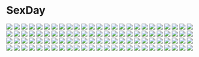 # SexDay
![](https://konachan.com/jpeg/954604cd4cfdc040609b2d1d48643d5b/Konachan.com%20-%20164197%20black_hair%20blue_eyes%20breasts%20eventh7%20flowers%20garter_belt%20nipples%20nude%20rose%20smoking%20stockings.jpg)
![](https://konachan.com/jpeg/c5b4a99a1bd2822aeae5c767b8016709/Konachan.com%20-%2092857%20ass%20breasts%20censored%20game_cg%20green_hair%20maid%20muririn%20nipples%20noble_works%20penis%20pussy%20sex%20tsukiyama_sena%20yuzusoft.jpg)
![](https://konachan.com/image/7b96b7352864b9e223b642080348d771/Konachan.com%20-%2029620%20kotonomiya_yuki%20maid%20suigetsu.jpg)
![](https://konachan.com/image/3e2b5f75438fa463d9fb68876190ac98/Konachan.com%20-%2063417%20favorite%20game_cg%20hoshizora_no_memoria%20tagme.jpg)
![](https://konachan.com/jpeg/c3f945527996eab26ac3bb6ac08e02a4/Konachan.com%20-%2052795%20bra%20breasts%20cleavage%20gray_hair%20koiiro_soramoyou%20lucie%20open_shirt%20panties%20pantyhose%20purple_eyes%20scan%20school_uniform%20underwear%20utsumi_shizuna.jpg)
![](https://konachan.com/image/41af79689a791f78664b433eec56f9a9/Konachan.com%20-%2039071%20doki_doki_majo_shinpan.jpg)
![](https://konachan.com/jpeg/c0dc4fa70f4c88cb89f8ce21deefac6b/Konachan.com%20-%2095251%20black%20breasts%20cleavage%20dress%20hima_%28ab_gata%29%20meiko%20polychromatic%20vocaloid.jpg)
![](https://konachan.com/image/92cb573f5c22b55b864d0e1549cd79b9/Konachan.com%20-%20229370%20apple%20breasts%20cleavage%20dress%20fairy%20food%20fruit%20gloves%20jpeg_artifacts%20long_hair%20lpip%20orange_eyes%20orange_hair%20pointed_ears%20thighhighs%20wings.jpg)
![](https://konachan.com/image/f0a6c257147aa738484fe8960a1d3e97/Konachan.com%20-%2027797%20ikkitousen%20sonsaku_hakufu.jpg)
![](https://konachan.com/image/b1d2d7aedae1589ea89b9470cfab16ed/Konachan.com%20-%2049297%20green_hair%20hatsune_miku%20long_hair%20thighhighs%20tie%20twintails%20vocaloid.jpg)
![](https://konachan.com/image/c97ca2748f5feade8e1167fad6be0ed1/Konachan.com%20-%206257%20armor%20blue_hair%20breasts%20cleavage%20gray_eyes%20horns%20matsuryuu%20navel%20pointed_ears%20sword%20tail%20thighhighs%20weapon%20wings.jpg)
![](https://konachan.com/jpeg/03c6620e10dc1eb6ee23158fbcf02537/Konachan.com%20-%2083425%20animal_ears%20ati%20bicolored_eyes%20kia%20ooishi_ryuuko%20red%20sekien_no_inganock.jpg)
![](https://konachan.com/jpeg/be7084921d7ea63885f798790e329a7d/Konachan.com%20-%20290085%20aliasing%20armor%20bodysuit%20close%20heart%20homura_%28xenoblade%29%20leonmandala%20red_eyes%20red_hair%20short_hair%20xenoblade.jpg)
![](https://konachan.com/image/ea67936f5b56e360e8d950f773284db2/Konachan.com%20-%2012722%20tagme.jpg)
![](https://konachan.com/jpeg/a592a1e1241c8151a33a125e3db003c9/Konachan.com%20-%20104685%202girls%20blonde_hair%20blush%20bomi%20breast_hold%20breasts%20censored%20fingering%20game_cg%20long_hair%20nipples%20no_pantsu%21%21%20nude%20oikawa_ayu%20pink_hair%20pussy%20short_hair.jpg)
![](https://konachan.com/image/800ba34c1da6a2fd2d6d88a1f5c513eb/Konachan.com%20-%20201138%202girls%20akemi_homura%20barefoot%20black_hair%20bow%20clouds%20dress%20flowers%20headband%20kaname_madoka%20kirayoci%20long_hair%20orange_hair%20purple_eyes%20rose%20short_hair%20sky.jpg)
![](https://konachan.com/jpeg/04b8619d332cb99ddc2083cc83f9429d/Konachan.com%20-%20302463%202girls%20animal%20animal_ears%20arknights%20brown_hair%20building%20catgirl%20green_eyes%20lion%20long_hair%20male%20mask%20ponytail%20shorts%20sleeping%20tail%20watermark.jpg)
![](https://konachan.com/image/5ab11cb2cb6c99889e1a7fe6a3ee83f4/Konachan.com%20-%2068848%20all_male%20anthropomorphism%20axis_powers_hetalia%20finland_%28hetalia%29%20male%20shounen_ai%20sweden_%28hetalia%29.jpg)
![](https://konachan.com/image/d54d1351df68fe1e945c9d09b75380d9/Konachan.com%20-%20291041%20blonde_hair%20blush%20garter_belt%20long_hair%20mirai%27g%20navel%20original%20panties%20purple_eyes%20stockings%20underwear.jpg)
![](https://konachan.com/image/ff62e66c1c06943c21c49066218cc664/Konachan.com%20-%2036920%20akiba_rika%20hanbun_no_tsuki_ga_noboru_sora%20yamamoto_keiji.jpg)
![](https://konachan.com/jpeg/f2bf407d688de0a75b3794982f83a709/Konachan.com%20-%20247394%20clouds%20nobody%20original%20scenic%20signed%20sky%20sunset%20waifu2x%20xiaobanbei_milk.jpg)
![](https://konachan.com/image/c4ee05de640d6c30a7eaa7f92f8dfbdd/Konachan.com%20-%20176590%20building%20original%20rain%20school_uniform%20umbrella%20water%20yokoya.jpg)
![](https://konachan.com/image/4d3e841fab8aed23af325026d0527241/Konachan.com%20-%2038713%20cameltoe%20hayate_no_gotoku%20katsura_hinagiku%20taka_tony.jpg)
![](https://konachan.com/jpeg/30d92dbf5455183e0b8a3990fc6d348a/Konachan.com%20-%20135664%20aru_kazoku_no_kankeizu%20ass%20ass_grab%20bondage%20breasts%20censored%20game_cg%20horikoshi_sanae%20nipples%20penis%20pussy%20pussy_juice%20sex%20tagme_%28artist%29.jpg)
![](https://konachan.com/image/85a6a9e9ec9c2d41092142a328cf22a6/Konachan.com%20-%20114887%202girls%20anthropomorphism%20bandaid%20breasts%20nipples%20nude%20tagme%20yurina.jpg)
![](https://konachan.com/image/615c2a846d2d195f68b87f5456a7e6ed/Konachan.com%20-%2061854%20argenteumastrum%20bicolored_eyes%20hatsune_miku%20vocaloid.jpg)
![](https://konachan.com/image/48ff8dc158419fc75dab57eb3922f2e6/Konachan.com%20-%2058997%20chibi%20dress%20green_eyes%20long_hair%20original%20rage_%28artist%29%20twintails%20white.jpg)
![](https://konachan.com/image/4b6b5c03730c7557ff28c1e3f1d1be2a/Konachan.com%20-%2014006%20blue%20blue_hair%20club_maniax%20komatsu_eiji%20red_eyes%20techgirl%20water%20wings.jpg)
![](https://konachan.com/jpeg/dedbddb5bbbdbc7d51688bfcd71209dc/Konachan.com%20-%20263619%20aqua_eyes%20blush%20breasts%20cum%20gloves%20long_hair%20navel%20nipples%20no_bra%20panties%20penis%20pussy%20sex%20skirt%20tears%20thighhighs%20uncensored%20underwear%20wet%20wink.jpg)
![](https://konachan.com/image/fddf0661112b79896c7cfafce050261a/Konachan.com%20-%2016115%20ran_%28texhnolyze%29%20texhnolyze.jpg)
![](https://konachan.com/image/4f50660e14391a7450f8c48434e641e0/Konachan.com%20-%2052940%20blood%20katsura_kotonoha%20knife%20polychromatic%20school_days.jpg)
![](https://konachan.com/jpeg/f44893da7eac94ef1f88aa18404e4709/Konachan.com%20-%20134227%20bed%20blonde_hair%20blue_eyes%20blush%20fate_testarossa%20long_hair%20mahou_shoujo_lyrical_nanoha%20red_eyes%20skirt%20stockings%20takamachi_nanoha%20thighhighs%20uniform.jpg)
![](https://konachan.com/image/a35f97ec3e5b5dccd7654e24735b8e1d/Konachan.com%20-%20197891%20aqua_eyes%20aqua_hair%20boots%20hatsune_miku%20kimi_to_boku_no_kakera_%28vocaloid%29%20koushi_rokushiro%20long_hair%20skirt%20thighhighs%20twintails%20vocaloid.jpg)
![](https://konachan.com/image/c7f159eb19caf8a47d1bc2a0b82131cd/Konachan.com%20-%2022093%20blue_hair%20cat_smile%20green_eyes%20izumi_konata%20long_hair%20lucky_star%20orange%20school_uniform.jpg)
![](https://konachan.com/image/3dea145122e590f51766c78bbf8b9bb1/Konachan.com%20-%20208751%20bandage%20blood%20glasses%20kuriyama_mirai%20kyoukai_no_kanata%20nanaya_%28daaijianglin%29%20school_uniform%20short_hair%20sword%20weapon.jpg)
![](https://konachan.com/image/138833c0e291d49913f1f40c8a4324ce/Konachan.com%20-%2035950%20cherry_blossoms%20clannad%20flowers%20furukawa_nagisa%20school_uniform.jpg)
![](https://konachan.com/image/41ff985db9859a78019394ab50e84947/Konachan.com%20-%20289027%20animal%20building%20cat%20hatsune_miku%20kanose%20magical_mirai_%28vocaloid%29%20microphone%20thighhighs%20vocaloid.jpg)
![](https://konachan.com/jpeg/1f6db983b27761215a5d62864756223e/Konachan.com%20-%20275352%20aqua_eyes%20breasts%20choker%20cleavage%20cosplay%20elbow_gloves%20garter_belt%20gloves%20hinahino%20horns%20long_hair%20necklace%20purple_hair%20stockings%20thighhighs%20white.jpg)
![](https://konachan.com/jpeg/506d6d42ed3c495209637c1aa01f942b/Konachan.com%20-%20132794%20game_cg%20strawberry_feels%20yoshiwo.jpg)
![](https://konachan.com/jpeg/dc7961a2980c5ae1858d2df0f0533931/Konachan.com%20-%2099348%20akizuki_tsukasa%20aqua%20brown_hair%20cameltoe%20game_cg%20night%20nonomiya_chisa%20panties%20short_hair%20skirt%20skirt_lift%20sorahane%20underwear.jpg)
![](https://konachan.com/jpeg/4c784ca3bb2edb59500da42d18c65967/Konachan.com%20-%20265618%20animal_ears%20black_hair%20catgirl%20chibi%20food%20game_cg%20green_eyes%20long_hair%20nekoya_kohina%20noda_shuha%20purple_eyes%20skyfish%20tagme_%28artist%29%20white_hair.jpg)
![](https://konachan.com/image/6359eed1a0ce68382a731520504077b4/Konachan.com%20-%20100261%20ayane%20breasts%20censored%20dead_or_alive%20group%20harem%20helena_douglas%20hitomi%20kasumi%20lei_fang%20nipples%20nude%20penis%20tachibana_omina%20tina_armstrong.jpg)
![](https://konachan.com/jpeg/3a65591c4bcfbf9ce304d167b6b91d13/Konachan.com%20-%20159419%20aliasing%20all_male%20cu_chulainn%20diarmuid_ua_duibhne_%28fate%29%20fate_%28series%29%20fate_stay_night%20fate_zero%20glasses%20male%20saifu_%28sisutakh%29%20wink.jpg)
![](https://konachan.com/image/bc418c6b7ad52a84a8deb35a4c37e539/Konachan.com%20-%20151618%20animal%20blue_hair%20christmas%20hat%20original%20pink_eyes%20shorts%20wolf.jpg)
![](https://konachan.com/image/802fb2bf9fcb1b9a9d95c332c8692640/Konachan.com%20-%20255921%20gun%20jittsu%20original%20ruins%20shorts%20thighhighs%20weapon.jpg)
![](https://konachan.com/image/979d56b2065ae0981f3fed22d0965d6f/Konachan.com%20-%2067960%20brown_hair%20flowers%20moon%20skirt%20tagme%20tie.jpg)
![](https://konachan.com/image/2401dccec7eeb276c0e0a871e9d97989/Konachan.com%20-%2042884%20akane_iro_ni_somaru_saka%20clouds%20izumi_tsubasu%20nagase_minato%20ryohka%20school_uniform%20sky%20wink.jpg)
![](https://konachan.com/image/a9d999b81b12a7f36584ba04e7037b9f/Konachan.com%20-%2025793%20all_male%20hyuuga_neji%20male%20naruto%20rock_lee%20uchiha_sasuke%20uzumaki_naruto.jpg)
![](https://konachan.com/image/634b1441e5a6e113637ac0fc05305986/Konachan.com%20-%20171626%20aliasing%20anthropomorphism%20kaga_%28kancolle%29%20kantai_collection%20tagme%20tagme_%28artist%29.jpg)
![](https://konachan.com/image/cf2d382d349af8e69f2aa726ecf69740/Konachan.com%20-%205325%20ribbons%20signed%20suzuhira_hiro%20waitress%20watermark.jpg)
![](https://konachan.com/image/221527c5e142b2cdea287fc319d01747/Konachan.com%20-%20286662%20bicolored_eyes%20bow%20hololive%20kagura_mea%20long_hair%20navel%20necklace%20no_bra%20open_shirt%20panties%20purple_hair%20shirt%20signed%20slyvia%20underwear.jpg)
![](https://konachan.com/image/0ddc02dc573793f3057c9686b5881af6/Konachan.com%20-%2039680%20cosplay%20gray%20headphones%20nagato_yuki%20parody%20suzumiya_haruhi_no_yuutsu%20vocaloid.jpg)
![](https://konachan.com/jpeg/1156ea9f13c3783f8e121a12b3c849e5/Konachan.com%20-%20269084%20animal%20aqua_eyes%20blonde_hair%20blush%20dress%20fang%20flowers%20frog%20hat%20loli%20long_hair%20original%20solar_milk%20summer%20thighhighs%20torii%20twintails%20waifu2x%20wristwear.jpg)
![](https://konachan.com/jpeg/b0451b5d30486674e0a61ca7b0bfbbd5/Konachan.com%20-%20258438%20aqua_eyes%20ass%20bed%20blend_s%20blonde_hair%20blush%20breasts%20cameltoe%20gloves%20hinata_kaho%20long_hair%20panties%20thighhighs%20twintails%20underwear%20waitress.jpg)
![](https://konachan.com/image/152e3d7ba65adce026d82f940539f4f4/Konachan.com%20-%2094544%20animal_ears%20hat%20inubashiri_momiji%20leaves%20nironiro%20red_eyes%20short_hair%20tail%20thighhighs%20touhou%20white_hair%20wolfgirl.jpg)
![](https://konachan.com/image/515eccc28113479c11247aab58b27fa5/Konachan.com%20-%2057995%20tagme.jpg)
![](https://konachan.com/image/5faca99954f2294d5a983c24dd47b0c2/Konachan.com%20-%20161188%20bandage%20blue_eyes%20book%20chain%20cross%20feathers%20gun%20mask%20original%20rained%20weapon.jpg)
![](https://konachan.com/image/eb56671e2766c429b8aac4d0b6579ac1/Konachan.com%20-%2095496%20katanagatari%20murakami_yuzu%20tagme%20togame%20yasuri_shichika.jpg)
![](https://konachan.com/jpeg/8458f670ad5c3584c3827f123fd34a8b/Konachan.com%20-%20292943%20aliasing%20bow%20braids%20catgirl%20clouds%20fang%20group%20hat%20moon%20ofuda%20red_eyes%20skirt%20sky%20syuri22%20tail%20touhou%20umbrella%20vampire%20wings%20wink%20witch%20wristwear.jpg)
![](https://konachan.com/image/6f48e5a24f381cd38c61263dd583dfe7/Konachan.com%20-%206839%20canvas.jpg)
![](https://konachan.com/image/5a6cda449b5974ae29f382dc6bb50765/Konachan.com%20-%20159688%20clouds%20flowers%20grass%20jpeg_artifacts%20original%20school_uniform%20shade%20sky%20stairs%20teikoku_shounen%20tree%20wink.jpg)
![](https://konachan.com/image/098a100157f6ca00e3d54c7b0ebe9b4d/Konachan.com%20-%20159775%20black_hair%20cherry_blossoms%20flowers%20kikivi%20night%20original%20panties%20petals%20skirt%20underwear%20upskirt.jpg)
![](https://konachan.com/jpeg/08783bf40ffad8b134e7dda1539b9099/Konachan.com%20-%20240957%202girls%20animal%20ass%20barefoot%20blonde_hair%20blue_eyes%20blush%20book%20bow%20cat%20garter_belt%20horns%20long_hair%20nahaki%20original%20panties%20pink_eyes%20pink_hair%20underwear.jpg)
![](https://konachan.com/jpeg/af89dcefb8efffff9fd7c2e63b503b2e/Konachan.com%20-%20146893%20beach%20breasts%20cleavage%20nami%20one_piece.jpg)
![](https://konachan.com/image/fc4f1f9ec1949c475abd3ca61fcbc7a7/Konachan.com%20-%20305493%20aqua_hair%20bandage%20bandaid%20bow%20eyepatch%20jpeg_artifacts%20lolita_fashion%20long_hair%20original%20red_eyes%20school_uniform%20thighhighs%20twintails%20wand%20watermark.jpg)
![](https://konachan.com/jpeg/6f37a797137b41fdb13e964368f202c1/Konachan.com%20-%20290616%20aqua_eyes%20blonde_hair%20breasts%20dark_skin%20navel%20nipples%20nude%20original%20pussy%20real_xxiii%20short_hair%20shower%20uncensored%20water%20wet%20white%20wink.jpg)
![](https://konachan.com/image/d04d4d363a05a87619799a94bdc49007/Konachan.com%20-%2049919%20genshi%20tagme.jpg)
![](https://konachan.com/jpeg/236f2b6fb3cb6d82c84789e541d8b192/Konachan.com%20-%20300543%20aqua_eyes%20armor%20blonde_hair%20blush%20cape%20chinchongcha%20dress%20headdress%20long_hair%20necklace%20pointed_ears%20princess_zelda%20signed%20watermark%20wristwear.jpg)
![](https://konachan.com/image/a526853622c8bc9e10ed3f05c1873717/Konachan.com%20-%2070287%20headphone_%2B_musume%20headphones.jpg)
![](https://konachan.com/image/68979c1052f7cd73d681b260b9459138/Konachan.com%20-%20104493%20blonde_hair%20green_eyes%20long_hair%20panties%20pointed_ears%20studio_ryokucha%20tagme%20underwear.jpg)
![](https://konachan.com/jpeg/ba571ccff0ed290457a1fd9a208692cd/Konachan.com%20-%20291299%20aliasing%20bow%20chain%20hat%20remilia_scarlet%20touhou%20vampire%20wings%20yoshioka_yoshiko.jpg)
![](https://konachan.com/image/69d1dbf3a2a0cd3fee981c270440cf58/Konachan.com%20-%2095372%20armor%20beach%20dragon%20masariro%20original%20pixiv_fantasia%20red_eyes%20water%20weapon%20white_hair.jpg)
![](https://konachan.com/image/00a8e7ee982fec4ef5836d2b9695e321/Konachan.com%20-%2089508%20aqua_eyes%20as109%20blonde_hair%20blue_eyes%20long_hair%20microphone%20panty_%28character%29%20panty_%26_stocking_with_garterbelt%20wings.jpg)
![](https://konachan.com/image/3231047ec4bb6f5bdac1af9760b38e1f/Konachan.com%20-%20112444%20ano_hi_mita_hana_no_namae_wo_bokutachi_wa_mada_shiranai%20honma_meiko%20lolo_loki.jpg)
![](https://konachan.com/jpeg/f1e919204b0e293bffdfb86c5b19ee33/Konachan.com%20-%20145137%20alice_margatroid%20blonde_hair%20bow%20breast_grab%20breasts%20hakurei_reimu%20kirisame_marisa%20kochiya_sanae%20nipples%20nude%20sleeping%20touhou%20tribadism%20yuri.jpg)
![](https://konachan.com/image/7f89105dffc3d0f0271031203f6d5e04/Konachan.com%20-%2065712%20armor%20cape%20claymore%20raphaela%20sword%20weapon.jpg)
![](https://konachan.com/jpeg/1145c99bfe85422a5a01b349edae9572/Konachan.com%20-%20233322%20apple%20black_eyes%20black_hair%20blush%20book%20chain%20dress%20food%20fruit%20koroneko_p0w0q%20long_hair%20original%20ribbons%20shackles.jpg)
![](https://konachan.com/jpeg/1c9e36badf38200115bb3243ecf05165/Konachan.com%20-%20297931%20ass%20bicolored_eyes%20blonde_hair%20breasts%20cropped%20ensemble_%28company%29%20garter_belt%20kimishima_ao%20long_hair%20nipples%20no_bra%20nopan%20shishidou_chiharu%20thighhighs.jpg)
![](https://konachan.com/image/1cd1d3a306c6e05b5ed6645c6fc72865/Konachan.com%20-%20257179%20bikini%20blonde_hair%20fate_extra%20flowers%20garter%20green_eyes%20headdress%20navel%20popsicle%20saber%20saber_alter%20short_hair%20swimsuit%20thighhighs%20yellow_eyes.jpg)
![](https://konachan.com/image/df6a5868c4dbf9919b7ade4f7c032a5d/Konachan.com%20-%20243073%20animal%20blue_eyes%20braids%20brown_hair%20building%20cat%20city%20clouds%20lolita_fashion%20original%20ribbons%20scenic%20shade%20short_hair%20sky%20tagme_%28artist%29%20train%20umbrella.jpg)
![](https://konachan.com/image/ab123a44e5b5d5d28a694a51a4afea76/Konachan.com%20-%20251971%20aqua_eyes%20blush%20bra%20fate_%28series%29%20horns%20long_hair%20mitsuba_choco%20navel%20panties%20pointed_ears%20purple_hair%20ribbons%20tail%20thighhighs%20underwear%20wristwear.jpg)
![](https://konachan.com/jpeg/02490b10f9dc9b398acfc4ddb166afbf/Konachan.com%20-%20285850%202girls%20bikini%20blonde_hair%20brown_hair%20ecu8080%20long_hair%20original%20purple_eyes%20red_eyes%20short_hair%20swimsuit.jpg)
![](https://konachan.com/image/fe558845dfe55a45875073959cc7cfd6/Konachan.com%20-%2040273%20chiaki_shinichi%20noda_megumi%20nodame_cantabile.jpg)
![](https://konachan.com/image/c6917dddd742d660bc8b1dc4d055589a/Konachan.com%20-%20150604%20blonde_hair%20blush%20cordelia_glauca%20kouta.%20panties%20petals%20tantei_opera_milky_holmes%20twintails%20underwear.jpg)
![](https://konachan.com/image/74c7eac660518233e1325496192acdc6/Konachan.com%20-%20163068%20hina_%28xoxo%29%20kaiou_michiru%20meiou_setsuna%20sailor_mercury%20sailor_moon%20sailor_neptune%20sailor_saturn%20sailor_uranus%20tenou_haruka%20tomoe_hotaru.jpg)
![](https://konachan.com/jpeg/c61d8695624cf650658a450a2e4ff81e/Konachan.com%20-%20226596%20barefoot%20catgirl%20collar%20drink%20fang%20food%20foxgirl%20goggles%20gray_hair%20group%20headband%20headdress%20long_hair%20mamuru%20navel%20original%20shorts%20tail%20umbrella%20water.jpg)
![](https://konachan.com/image/0dd6eefc6edd79cc6e926efa584d1884/Konachan.com%20-%20191290%20bao_sanniang%20barefoot%20bed%20breasts%20chinese_clothes%20chinese_dress%20cleavage%20guan_yinping%20hug%20shoujo_ai%20thighhighs%20xing_cai%20yamamoto_alfred%20yue_ying.jpg)
![](https://konachan.com/jpeg/f4dba68040b91959a6459a146e4d21c9/Konachan.com%20-%20145056%202girls%20bikini%20blush%20bow%20braids%20breasts%20cleavage%20clouds%20favorite%20foxgirl%20game_cg%20loli%20long_hair%20red_hair%20short_hair%20sky%20swimsuit%20tail%20water%20white_hair.jpg)
![](https://konachan.com/jpeg/dcbb6726d6d79669864ae420f0791384/Konachan.com%20-%20161086%20original%20yamato_%28aoiaoiao921%29.jpg)
![](https://konachan.com/jpeg/43bd2f3fe846ebecb271d701be06a9eb/Konachan.com%20-%20170834%20all_male%20animal%20aqua_eyes%20bird%20black_eyes%20black_hair%20brown_eyes%20coolzaku%20duck%20glasses%20green_hair%20hat%20male%20red_hair%20tapioca%20tie%20tsuritama%20water.jpg)
![](https://konachan.com/image/a35d1869296d00c3c365ddbb94003794/Konachan.com%20-%20207067%20aqua_eyes%20ass%20bell%20bikini%20bow%20breasts%20brown_hair%20drink%20group%20hat%20horns%20long_hair%20ponytail%20red_eyes%20rope%20sunglasses%20swimsuit%20tattoo%20touhou%20witch_hat.jpg)
![](https://konachan.com/image/925efdbb8b773445e83358a2bb1a6af7/Konachan.com%20-%2064319%20bakemonogatari%20ball%20hachikuji_mayoi%20hanekawa_tsubasa%20kanbaru_suruga%20loli%20monogatari_%28series%29%20panties%20sengoku_nadeko%20senjougahara_hitagi%20underwear.jpg)
![](https://konachan.com/image/8eaffb6de9bad2123a73f353208a632a/Konachan.com%20-%20100500%20blue_hair%20dress%20hinanawi_tenshi%20side_b%20touhou%20weapon%20wink.jpg)
![](https://konachan.com/image/e00de260217651b00f8926e6856ef520/Konachan.com%20-%2015503%20tagme.jpg)
![](https://konachan.com/jpeg/85281d68248701e3b3592e33412d916b/Konachan.com%20-%20211470%20bed%20game_cg%20pink_eyes%20pink_hair%20short_hair%20touhikou_game%20yasuyuki.jpg)
![](https://konachan.com/image/269b08d52c2fdb4c983476cf660f85f0/Konachan.com%20-%20182934%20black_hair%20blue_eyes%20bow%20brown_eyes%20brown_hair%20flowers%20green_eyes%20long_hair%20original%20oshou%20petals%20purple_eyes%20short_hair%20skirt%20thighhighs.jpg)
![](https://konachan.com/jpeg/3f4bc675cfeb3dffb65fd46a384e3aaa/Konachan.com%20-%2088912%20blush%20brown_hair%20food%20game_cg%20kiss_x_demon_lord_x_darjeeling%20kuyou_sarasa%20marmalade%20mikeou%20red_eyes%20school_uniform%20tie.jpg)
![](https://konachan.com/jpeg/ba2188967127fd50a9a7a37a27a04b9e/Konachan.com%20-%20280028%20blue_eyes%20breast_hold%20breasts%20kurisu_sai%20long_hair%20megurine_luka%20microphone%20navel%20pink_hair%20see_through%20skirt%20thighhighs%20vocaloid.jpg)
![](https://konachan.com/jpeg/b098e8a52392eacf4750a24a6d9ab5cf/Konachan.com%20-%20192049%20last_order%20misaka_imouto%20misaka_mikoto%20misaka_misuzu%20to_aru_kagaku_no_railgun%20to_aru_majutsu_no_index.jpg)
![](https://konachan.com/image/6dd6ef6c7afbe6fa031a34b25f17d08a/Konachan.com%20-%20116304%202girls%20blue_eyes%20blue_hair%20goggles%20green_eyes%20green_hair%20gumi%20gun%20hatsune_miku%20headphones%20itou%20long_hair%20short_hair%20tie%20twintails%20vocaloid%20weapon.jpg)

